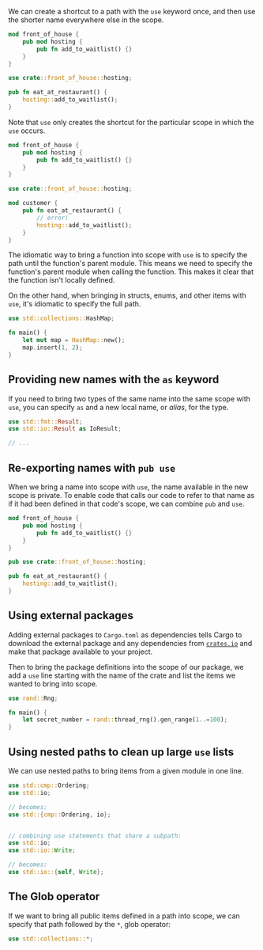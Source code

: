 We can create a shortcut to a path with the `use` keyword once, and then use the shorter name everywhere else in the scope.
```rust
mod front_of_house {
	pub mod hosting {
		pub fn add_to_waitlist() {}
	}
}

use crate::front_of_house::hosting;

pub fn eat_at_restaurant() {
	hosting::add_to_waitlist();
}
```

Note that `use` only creates the shortcut for the particular scope in which the `use` occurs.
```rust
mod front_of_house {
    pub mod hosting {
        pub fn add_to_waitlist() {}
    }
}

use crate::front_of_house::hosting;

mod customer {
    pub fn eat_at_restaurant() {
		// error!
        hosting::add_to_waitlist();
    }
}
```

The idiomatic way to bring a function into scope with `use` is to specify the path until the function's parent module. This means we need to specify the function's parent module when calling the function. This makes it clear that the function isn't locally defined.

On the other hand, when bringing in structs, enums, and other items with `use`, it's idiomatic to specify the full path.
```rust
use std::collections::HashMap;

fn main() {
	let mut map = HashMap::new();
	map.insert(1, 2);
}
```
## Providing new names with the `as` keyword
If you need to bring two types of the same name into the same scope with `use`, you can specify `as` and a new local name, or *alias*, for the type.
```rust
use std::fmt::Result;
use std::io::Result as IoResult;

// ...
```
## Re-exporting names with `pub use`
When we bring a name into scope with `use`, the name available in the new scope is private. To enable code that calls our code to refer to that name as if it had been defined in that code's scope, we can combine `pub` and `use`.
```rust
mod front_of_house {
	pub mod hosting {
		pub fn add_to_waitlist() {}
	}
}

pub use crate::front_of_house::hosting;

pub fn eat_at_restaurant() {
	hosting::add_to_waitlist();
}
```
## Using external packages
Adding external packages to `Cargo.toml` as dependencies tells Cargo to download the external package and any dependencies from [`crates.io`](https://crates.io/) and make that package available to your project.

Then to bring the package definitions into the scope of our package, we add a `use` line starting with the name of the crate and list the items we wanted to bring into scope.
```rust
use rand::Rng;

fn main() {
	let secret_number = rand::thread_rng().gen_range(1..=100);
}
```
## Using nested paths to clean up large `use` lists
We can use nested paths to bring items from a given module in one line.
```rust
use std::cmp::Ordering;
use std::io;

// becomes:
use std::{cmp::Ordering, io};


// combining use statements that share a subpath:
use std::io;
use std::io::Write;

// becomes:
use std::io::{self, Write};
```
## The Glob operator
If we want to bring all public items defined in a path into scope, we can specify that path followed by the `*`, glob operator:
```rust
use std::collections::*;
```